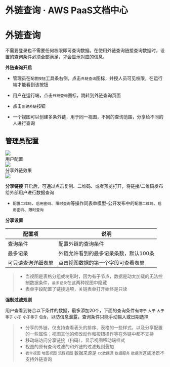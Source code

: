 # 外链查询 · AWS PaaS文档中心

# 外链查询

不需要登录也不需要任何权限即可查询数据。在使用外链查询链接查询数据时，设置的查询条件必须全部满足，才会显示对应的信息。

**外链查询开启**

  * 管理员在`配置按钮`工具条右侧，点击`外链查询`图标，并授人员可见权限，在运行端才能看到该按钮  

  * 用户在运行端，点击`外链查询`图标，跳转到外链查询页面  

  * 点击`创建外链`按钮  

  * 一个视图可以创建多条外链，用于同一视图，不同的查询范围，分享给不同的人进行查询  

管理员配置  
---  
[![](https://docs.awspaas.com/user-manual/aws-pass-console-user-manual-dw-vue3.0-64ga/new_dw/wlcx1.gif)](<wlcx1.gif>)  
用户配置  
[![](https://docs.awspaas.com/user-manual/aws-pass-console-user-manual-dw-vue3.0-64ga/new_dw/wlcx2.gif)](<wlcx2.gif>)  
分享外链效果  
[![](https://docs.awspaas.com/user-manual/aws-pass-console-user-manual-dw-vue3.0-64ga/new_dw/wlcx3.png)](<wlcx3.png>)  
  
**分享链接** 开启后，可通过点击复制、二维码、或者预览打开，将链接/二维码发布给外部用户进行数据查询

  * `配置二维码`、`启用密码`、`限时查询`等操作同表单模型-公开发布中的`配置二维码`、`启用密码`、`限时查询`

**分享设置**

配置项 | 说明  
---|---  
查询条件 | 配置外链的查询条件  
最多记录 | 外链允许看到的最多记录条数，默认100条  
可只读查询详细表单 | 点击视图数据的第一个字段可查看表单  
  
>   * 当视图是表格分组或树形时，因为有子节点，数据是动太加载的无法控制数据条件，`最多记录`在这两种视图中隐藏
>   * 表单字段配置了链接选项，关链表单打开始终是只读
> 

**强制过滤规则**

用户查看到符合以下条件的数据，最多添加20个，下面的查询条件有`等于` `大于` `大于等于` `小于` `小于等于` `包含`，以防信息泄露，查询条件只能手动输入或日期选择

>   * 分享的外链，仅支持查看表头的排序、表格的一些样式，以及分享配置的一些属性；视图其他的修改动作和按钮操作等在外链中都不支持
>   * 移动端访问分享链接（扫码），显示视图移动端样式
>   * 视图的原有查询过滤的和外链的过滤规则叠加
>   * `表单视图` `地图视图` `流程视图` 数据来源是 `cc数据源` `数据服务` `数据流`这些场景不支持外链查询
>